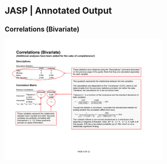 # JASP | Annotated Output

## Correlations (Bivariate)

<p align="center"><kbd><img src="correlations.png"></kbd></p>
